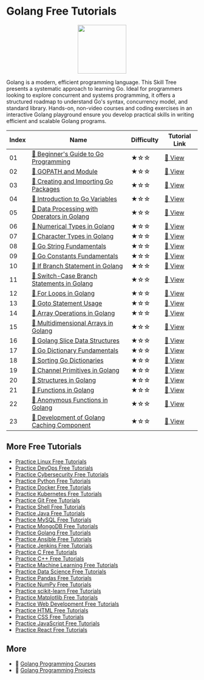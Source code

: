 # Golang Free Tutorials

<div align="center">
<img width="128px" src="https://file.labex.io/path/YgASYacMNI6I.png">
</div>

Golang is a modern, efficient programming language. This Skill Tree presents a systematic approach to learning Go. Ideal for programmers looking to explore concurrent and systems programming, it offers a structured roadmap to understand Go's syntax, concurrency model, and standard library. Hands-on, non-video courses and coding exercises in an interactive Golang playground ensure you develop practical skills in writing efficient and scalable Golang programs.

|   Index | Name                                                                                                                        | Difficulty   | Tutorial Link                                                                           |
|---------|-----------------------------------------------------------------------------------------------------------------------------|--------------|-----------------------------------------------------------------------------------------|
|      01 | [📖 Beginner's Guide to Go Programming](https://labex.io/tutorials/go-beginner-s-guide-to-go-programming-149062)             | ★☆☆          | [🔗 View](https://labex.io/tutorials/go-beginner-s-guide-to-go-programming-149062)       |
|      02 | [📖 GOPATH and Module](https://labex.io/tutorials/go-gopath-and-module-149063)                                               | ★☆☆          | [🔗 View](https://labex.io/tutorials/go-gopath-and-module-149063)                        |
|      03 | [📖 Creating and Importing Go Packages](https://labex.io/tutorials/go-creating-and-importing-go-packages-149064)             | ★☆☆          | [🔗 View](https://labex.io/tutorials/go-creating-and-importing-go-packages-149064)       |
|      04 | [📖 Introduction to Go Variables](https://labex.io/tutorials/go-introduction-to-go-variables-149065)                         | ★☆☆          | [🔗 View](https://labex.io/tutorials/go-introduction-to-go-variables-149065)             |
|      05 | [📖 Data Processing with Operators in Golang](https://labex.io/tutorials/go-data-processing-with-operators-in-golang-149066) | ★☆☆          | [🔗 View](https://labex.io/tutorials/go-data-processing-with-operators-in-golang-149066) |
|      06 | [📖 Numerical Types in Golang](https://labex.io/tutorials/go-numerical-types-in-golang-149067)                               | ★☆☆          | [🔗 View](https://labex.io/tutorials/go-numerical-types-in-golang-149067)                |
|      07 | [📖 Character Types in Golang](https://labex.io/tutorials/go-character-types-in-golang-149068)                               | ★☆☆          | [🔗 View](https://labex.io/tutorials/go-character-types-in-golang-149068)                |
|      08 | [📖 Go String Fundamentals](https://labex.io/tutorials/go-go-string-fundamentals-149069)                                     | ★☆☆          | [🔗 View](https://labex.io/tutorials/go-go-string-fundamentals-149069)                   |
|      09 | [📖 Go Constants Fundamentals](https://labex.io/tutorials/go-go-constants-fundamentals-149070)                               | ★☆☆          | [🔗 View](https://labex.io/tutorials/go-go-constants-fundamentals-149070)                |
|      10 | [📖 If Branch Statement in Golang](https://labex.io/tutorials/go-if-branch-statement-in-golang-149071)                       | ★☆☆          | [🔗 View](https://labex.io/tutorials/go-if-branch-statement-in-golang-149071)            |
|      11 | [📖 Switch-Case Branch Statements in Golang](https://labex.io/tutorials/go-switch-case-branch-statements-in-golang-149072)   | ★☆☆          | [🔗 View](https://labex.io/tutorials/go-switch-case-branch-statements-in-golang-149072)  |
|      12 | [📖 For Loops in Golang](https://labex.io/tutorials/go-for-loops-in-golang-149073)                                           | ★☆☆          | [🔗 View](https://labex.io/tutorials/go-for-loops-in-golang-149073)                      |
|      13 | [📖 Goto Statement Usage](https://labex.io/tutorials/go-goto-statement-usage-149074)                                         | ★☆☆          | [🔗 View](https://labex.io/tutorials/go-goto-statement-usage-149074)                     |
|      14 | [📖 Array Operations in Golang](https://labex.io/tutorials/go-array-operations-in-golang-149075)                             | ★☆☆          | [🔗 View](https://labex.io/tutorials/go-array-operations-in-golang-149075)               |
|      15 | [📖 Multidimensional Arrays in Golang](https://labex.io/tutorials/go-multidimensional-arrays-in-golang-149076)               | ★☆☆          | [🔗 View](https://labex.io/tutorials/go-multidimensional-arrays-in-golang-149076)        |
|      16 | [📖 Golang Slice Data Structures](https://labex.io/tutorials/go-golang-slice-data-structures-149077)                         | ★☆☆          | [🔗 View](https://labex.io/tutorials/go-golang-slice-data-structures-149077)             |
|      17 | [📖 Go Dictionary Fundamentals](https://labex.io/tutorials/go-go-dictionary-fundamentals-149080)                             | ★☆☆          | [🔗 View](https://labex.io/tutorials/go-go-dictionary-fundamentals-149080)               |
|      18 | [📖 Sorting Go Dictionaries](https://labex.io/tutorials/go-sorting-go-dictionaries-149095)                                   | ★☆☆          | [🔗 View](https://labex.io/tutorials/go-sorting-go-dictionaries-149095)                  |
|      19 | [📖 Channel Primitives in Golang](https://labex.io/tutorials/go-channel-primitives-in-golang-149096)                         | ★☆☆          | [🔗 View](https://labex.io/tutorials/go-channel-primitives-in-golang-149096)             |
|      20 | [📖 Structures in Golang](https://labex.io/tutorials/go-structures-in-golang-149097)                                         | ★☆☆          | [🔗 View](https://labex.io/tutorials/go-structures-in-golang-149097)                     |
|      21 | [📖 Functions in Golang](https://labex.io/tutorials/go-functions-in-golang-149098)                                           | ★☆☆          | [🔗 View](https://labex.io/tutorials/go-functions-in-golang-149098)                      |
|      22 | [📖 Anonymous Functions in Golang](https://labex.io/tutorials/go-anonymous-functions-in-golang-149099)                       | ★☆☆          | [🔗 View](https://labex.io/tutorials/go-anonymous-functions-in-golang-149099)            |
|      23 | [📖 Development of Golang Caching Component](https://labex.io/tutorials/go-development-of-golang-caching-component-298844)   | ★☆☆          | [🔗 View](https://labex.io/tutorials/go-development-of-golang-caching-component-298844)  |

## More Free Tutorials

- [Practice Linux Free Tutorials](https://github.com/labex-labs/linux-free-tutorials)
- [Practice DevOps Free Tutorials](https://github.com/labex-labs/devops-free-tutorials)
- [Practice Cybersecurity Free Tutorials](https://github.com/labex-labs/cybersecurity-free-tutorials)
- [Practice Python Free Tutorials](https://github.com/labex-labs/python-free-tutorials)
- [Practice Docker Free Tutorials](https://github.com/labex-labs/docker-free-tutorials)
- [Practice Kubernetes Free Tutorials](https://github.com/labex-labs/kubernetes-free-tutorials)
- [Practice Git Free Tutorials](https://github.com/labex-labs/git-free-tutorials)
- [Practice Shell Free Tutorials](https://github.com/labex-labs/shell-free-tutorials)
- [Practice Java Free Tutorials](https://github.com/labex-labs/java-free-tutorials)
- [Practice MySQL Free Tutorials](https://github.com/labex-labs/mysql-free-tutorials)
- [Practice MongoDB Free Tutorials](https://github.com/labex-labs/mongodb-free-tutorials)
- [Practice Golang Free Tutorials](https://github.com/labex-labs/go-free-tutorials)
- [Practice Ansible Free Tutorials](https://github.com/labex-labs/ansible-free-tutorials)
- [Practice Jenkins Free Tutorials](https://github.com/labex-labs/jenkins-free-tutorials)
- [Practice C Free Tutorials](https://github.com/labex-labs/c-free-tutorials)
- [Practice C++ Free Tutorials](https://github.com/labex-labs/cpp-free-tutorials)
- [Practice Machine Learning Free Tutorials](https://github.com/labex-labs/ml-free-tutorials)
- [Practice Data Science Free Tutorials](https://github.com/labex-labs/data-science-free-tutorials)
- [Practice Pandas Free Tutorials](https://github.com/labex-labs/pandas-free-tutorials)
- [Practice NumPy Free Tutorials](https://github.com/labex-labs/numpy-free-tutorials)
- [Practice scikit-learn Free Tutorials](https://github.com/labex-labs/sklearn-free-tutorials)
- [Practice Matplotlib Free Tutorials](https://github.com/labex-labs/matplotlib-free-tutorials)
- [Practice Web Development Free Tutorials](https://github.com/labex-labs/web-development-free-tutorials)
- [Practice HTML Free Tutorials](https://github.com/labex-labs/html-free-tutorials)
- [Practice CSS Free Tutorials](https://github.com/labex-labs/css-free-tutorials)
- [Practice JavaScript Free Tutorials](https://github.com/labex-labs/javascript-free-tutorials)
- [Practice React Free Tutorials](https://github.com/labex-labs/react-free-tutorials)


## More

- 🔗 [Golang Programming Courses](https://github.com/labex-labs/awesome-programming-courses)
- 🔗 [Golang Programming Projects](https://github.com/labex-labs/awesome-programming-projects)

